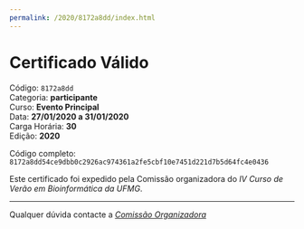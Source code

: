 ```yaml
---
permalink: /2020/8172a8dd/index.html
---
```


# Certificado Válido

Código: `8172a8dd`<br>
Categoria: **participante**<br>
Curso: **Evento Principal**<br>
Data: **27/01/2020 a 31/01/2020**<br>
Carga Horária: **30**<br>
Edição: **2020**<br>


Código completo: `8172a8dd54ce9dbb0c2926ac974361a2fe5cbf10e7451d221d7b5d64fc4e0436`


Este certificado foi expedido pela Comissão organizadora do *IV Curso de Verão em Bioinformática da UFMG*.

----

Qualquer dúvida contacte a [_Comissão Organizadora_](<mailto:cursobioinfoufmg@gmail.com$subject=[Certificados]>)


